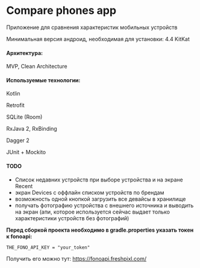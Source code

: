 # Compare phones app

Приложение для сравнения характеристик мобильных устройств

Минимальная версия андроид, необходимая для установки: 4.4 KitKat

#### Архитектура:
MVP, Clean Architecture


#### Используемые технологии:
Kotlin

Retrofit

SQLite (Room)

RxJava 2, RxBinding

Dagger 2

JUnit + Mockito


#### TODO
- Список недавних устройств при выборе устройства и на экране Recent
- экран Devices с оффлайн списком устройств по брендам
- возможность одной кнопкой загрузить все девайсы в хранилище
- получать фотографию устройства с внешнего источника и выводить на экран (апи, которое используется сейчас выдает только характеристики устройств без фотографий)



**Перед сборкой проекта необходимо в gradle.properties указать токен к fonoapi:**

```
THE_FONO_API_KEY = "your_token"
```

Получить его можно тут: https://fonoapi.freshpixl.com/
